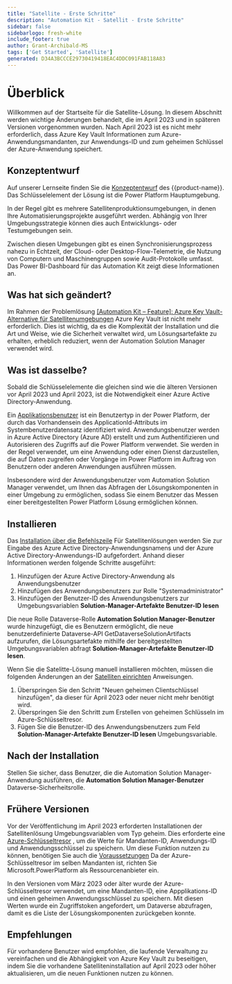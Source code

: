 ```yaml
---
title: "Satellite - Erste Schritte"
description: "Automation Kit - Satellit - Erste Schritte"
sidebar: false
sidebarlogo: fresh-white
include_footer: true
author: Grant-Archibald-MS
tags: ['Get Started', 'Satellite']
generated: D34A3BCCCE29730419418EAC4DDC091FAB118A83
---
```


# Überblick

Willkommen auf der Startseite für die Satellite-Lösung. In diesem Abschnitt werden wichtige Änderungen behandelt, die im April 2023 und in späteren Versionen vorgenommen wurden. Nach April 2023 ist es nicht mehr erforderlich, dass Azure Key Vault Informationen zum Azure-Anwendungsmandanten, zur Anwendungs-ID und zum geheimen Schlüssel der Azure-Anwendung speichert.

## Konzeptentwurf

Auf unserer Lernseite finden Sie die [Konzeptentwurf](https://learn.microsoft.com/power-automate/guidance/automation-kit/overview/introduction#conceptual-design) des {{product-name}}. Das Schlüsselelement der Lösung ist die Power Platform Hauptumgebung.

In der Regel gibt es mehrere Satellitenproduktionsumgebungen, in denen Ihre Automatisierungsprojekte ausgeführt werden. Abhängig von Ihrer Umgebungsstrategie können dies auch Entwicklungs- oder Testumgebungen sein.

Zwischen diesen Umgebungen gibt es einen Synchronisierungsprozess nahezu in Echtzeit, der Cloud- oder Desktop-Flow-Telemetrie, die Nutzung von Computern und Maschinengruppen sowie Audit-Protokolle umfasst. Das Power BI-Dashboard für das Automation Kit zeigt diese Informationen an.

## Was hat sich geändert?

Im Rahmen der Problemlösung [[Automation Kit – Feature]: Azure Key Vault-Alternative für Satellitenumgebungen](https://github.com/microsoft/powercat-automation-kit/issues/84) Azure Key Vault ist nicht mehr erforderlich. Dies ist wichtig, da es die Komplexität der Installation und die Art und Weise, wie die Sicherheit verwaltet wird, um Lösungsartefakte zu erhalten, erheblich reduziert, wenn der Automation Solution Manager verwendet wird.

## Was ist dasselbe?

Sobald die Schlüsselelemente die gleichen sind wie die älteren Versionen vor April 2023 und April 2023, ist die Notwendigkeit einer Azure Active Directory-Anwendung.

Ein [Applikationsbenutzer](https://learn.microsoft.com/power-platform/admin/manage-application-users) ist ein Benutzertyp in der Power Platform, der durch das Vorhandensein des ApplicationId-Attributs im Systembenutzerdatensatz identifiziert wird. Anwendungsbenutzer werden in Azure Active Directory (Azure AD) erstellt und zum Authentifizieren und Autorisieren des Zugriffs auf die Power Platform verwendet. Sie werden in der Regel verwendet, um eine Anwendung oder einen Dienst darzustellen, die auf Daten zugreifen oder Vorgänge im Power Platform im Auftrag von Benutzern oder anderen Anwendungen ausführen müssen.

Insbesondere wird der Anwendungsbenutzer vom Automation Solution Manager verwendet, um Ihnen das Abfragen der Lösungskomponenten in einer Umgebung zu ermöglichen, sodass Sie einem Benutzer das Messen einer bereitgestellten Power Platform Lösung ermöglichen können.

## Installieren

Das [Installation über die Befehlszeile](/de/get-started/install) Für Satellitenlösungen werden Sie zur Eingabe des Azure Active Directory-Anwendungsnamens und der Azure Active Directory-Anwendungs-ID aufgefordert. Anhand dieser Informationen werden folgende Schritte ausgeführt:

1. Hinzufügen der Azure Active Directory-Anwendung als Anwendungsbenutzer
1. Hinzufügen des Anwendungsbenutzers zur Rolle "Systemadministrator"
1. Hinzufügen der Benutzer-ID des Anwendungsbenutzers zur Umgebungsvariablen **Solution-Manager-Artefakte Benutzer-ID lesen**

Die neue Rolle Dataverse-Rolle **Automation Solution Manager-Benutzer** wurde hinzugefügt, die es Benutzern ermöglicht, die neue benutzerdefinierte Dataverse-API GetDataverseSolutionArtifacts aufzurufen, die Lösungsartefakte mithilfe der bereitgestellten Umgebungsvariablen abfragt **Solution-Manager-Artefakte Benutzer-ID lesen**.

Wenn Sie die Satelitte-Lösung manuell installieren möchten, müssen die folgenden Änderungen an der [Satelliten einrichten](https://learn.microsoft.com/en-us/power-automate/guidance/automation-kit/setup/satellite) Anweisungen.

1. Überspringen Sie den Schritt "Neuen geheimen Clientschlüssel hinzufügen", da dieser für April 2023 oder neuer nicht mehr benötigt wird.
1. Überspringen Sie den Schritt zum Erstellen von geheimen Schlüsseln im Azure-Schlüsseltresor.
1. Fügen Sie die Benutzer-ID des Anwendungsbenutzers zum Feld **Solution-Manager-Artefakte Benutzer-ID lesen** Umgebungsvariable.

## Nach der Installation

Stellen Sie sicher, dass Benutzer, die die Automation Solution Manager-Anwendung ausführen, die **Automation Solution Manager-Benutzer** Dataverse-Sicherheitsrolle.

## Frühere Versionen

Vor der Veröffentlichung im April 2023 erforderten Installationen der Satellitenlösung Umgebungsvariablen vom Typ geheim. Dies erforderte eine [Azure-Schlüsseltresor](https://learn.microsoft.com/power-apps/maker/data-platform/environmentvariables#use-azure-key-vault-secrets-preview) , um die Werte für Mandanten-ID, Anwendungs-ID und Anwendungsschlüssel zu speichern. Um diese Funktion nutzen zu können, benötigen Sie auch die [Voraussetzungen](https://learn.microsoft.com/en-us/power-apps/maker/data-platform/environmentvariables#prerequisites) Da der Azure-Schlüsseltresor im selben Mandanten ist, richten Sie Microsoft.PowerPlatform als Ressourcenanbieter ein.

In den Versionen vom März 2023 oder älter wurde der Azure-Schlüsseltresor verwendet, um eine Mandanten-ID, eine Appplikations-ID und einen geheimen Anwendungsschlüssel zu speichern. Mit diesen Werten wurde ein Zugriffstoken angefordert, um Dataverse abzufragen, damit es die Liste der Lösungskomponenten zurückgeben konnte.

## Empfehlungen

Für vorhandene Benutzer wird empfohlen, die laufende Verwaltung zu vereinfachen und die Abhängigkeit von Azure Key Vault zu beseitigen, indem Sie die vorhandene Satelliteninstallation auf April 2023 oder höher aktualisieren, um die neuen Funktionen nutzen zu können.
